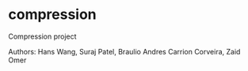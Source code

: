 # compression

Compression project

<p>Authors: Hans Wang, Suraj Patel, Braulio Andres Carrion Corveira, Zaid Omer</p>
